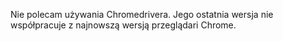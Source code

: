 Nie polecam używania Chromedrivera. Jego ostatnia wersja nie współpracuje z najnowszą wersją przeglądari Chrome.

